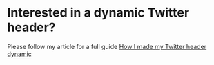 # Interested in a dynamic Twitter header?

Please follow my article for a full guide
[How I made my Twitter header dynamic
](https://daily-dev-tips.com/posts/how-i-made-my-twitter-header-dynamic/)
